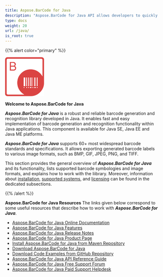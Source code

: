 ```yaml
---
title: Aspose.BarCode for Java
description: "Aspose.BarCode for Java API allows developers to quickly and easily add barcode generation and recognition functionality to their Java applications. It is available for the Java SE, Java EE and Java ME platforms"
type: docs
weight: 20
url: /java/
is_root: true
---
```


{{% alert color="primary" %}} 

![todo:image_alt_text](home_1.png)

**Welcome to Aspose.BarCode for Java**

***Aspose.BarCode for Java*** is a robust and reliable barcode generation and recognition library developed in Java. It enables fast and easy implementation of barcode generation and recognition functionality within Java applications. This component is available for Java SE, Java EE and Java ME platforms.

***Aspose.BarCode for Java*** supports 60+ most widespread barcode standards and specifications. It allows exporting generated barcode labels to various image formats, such as BMP, GIF, JPEG, PNG, and TIFF.

This section provides the general overview of ***Aspose.BarCode for Java*** and its functionality, lists supported barcode symbologies and image formats, and explains how to work with the liibrary. Moreover, information about [installation](/barcode/java/installation/), [supported systems](/barcode/java/installation/), and [licensing](/barcode/java/licensing/) can be found in the dedicated subsections.

{{% /alert %}} 

**Aspose.BarCode for Java Resources**
The links given below correspond to some useful resources that describe how to work with ***Aspose.BarCode for Java***.

- [Aspose.BarCode for Java Online Documentation](/barcode/java/)
- [Aspose.BarCode for Java Features](/barcode/java/product-overview/)
- [Aspose.BarCode for Java Release Notes](/barcode/java/release-notes/)
- [Aspose.BarCode for Java Product Page](https://products.aspose.com/barcode/java)
- [Install Aspose.BarCode for Java from Maven Repository](/barcode/java/installation/)
- [Download Aspose.BarCode for Java](https://downloads.aspose.com/barcode/java)
- [Download Code Examples from GitHub Repository](https://github.com/aspose-barcode/Aspose.Barcode-for-Java)
- [Aspose.BarCode for Java API Reference Guide](https://apireference.aspose.com/barcode/java/)
- [Aspose.BarCode for Java Free Support Forum](https://forum.aspose.com/c/barcode)
- [Aspose.BarCode for Java Paid Support Helpdesk](https://helpdesk.aspose.com/)
